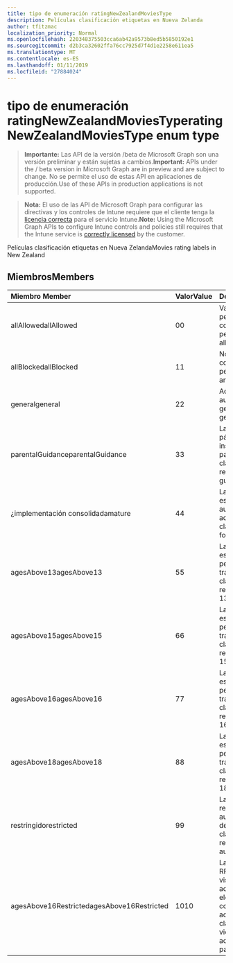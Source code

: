 ```yaml
---
title: tipo de enumeración ratingNewZealandMoviesType
description: Películas clasificación etiquetas en Nueva Zelanda
author: tfitzmac
localization_priority: Normal
ms.openlocfilehash: 220348375503cca6ab42a9573b8ed5b5850192e1
ms.sourcegitcommit: d2b3ca32602ffa76cc7925d7f4d1e2258e611ea5
ms.translationtype: MT
ms.contentlocale: es-ES
ms.lasthandoff: 01/11/2019
ms.locfileid: "27884024"
---
```

# <a name="ratingnewzealandmoviestype-enum-type"></a><span data-ttu-id="a59a6-103">tipo de enumeración ratingNewZealandMoviesType</span><span class="sxs-lookup"><span data-stu-id="a59a6-103">ratingNewZealandMoviesType enum type</span></span>

> <span data-ttu-id="a59a6-104">**Importante:** Las API de la versión /beta de Microsoft Graph son una versión preliminar y están sujetas a cambios.</span><span class="sxs-lookup"><span data-stu-id="a59a6-104">**Important:** APIs under the / beta version in Microsoft Graph are in preview and are subject to change.</span></span> <span data-ttu-id="a59a6-105">No se permite el uso de estas API en aplicaciones de producción.</span><span class="sxs-lookup"><span data-stu-id="a59a6-105">Use of these APIs in production applications is not supported.</span></span>

> <span data-ttu-id="a59a6-106">**Nota:** El uso de las API de Microsoft Graph para configurar las directivas y los controles de Intune requiere que el cliente tenga la [licencia correcta](https://go.microsoft.com/fwlink/?linkid=839381) para el servicio Intune.</span><span class="sxs-lookup"><span data-stu-id="a59a6-106">**Note:** Using the Microsoft Graph APIs to configure Intune controls and policies still requires that the Intune service is [correctly licensed](https://go.microsoft.com/fwlink/?linkid=839381) by the customer.</span></span>

<span data-ttu-id="a59a6-107">Películas clasificación etiquetas en Nueva Zelanda</span><span class="sxs-lookup"><span data-stu-id="a59a6-107">Movies rating labels in New Zealand</span></span>
## <a name="members"></a><span data-ttu-id="a59a6-108">Miembros</span><span class="sxs-lookup"><span data-stu-id="a59a6-108">Members</span></span>
|<span data-ttu-id="a59a6-109">Miembro	</span><span class="sxs-lookup"><span data-stu-id="a59a6-109">Member</span></span>|<span data-ttu-id="a59a6-110">Valor</span><span class="sxs-lookup"><span data-stu-id="a59a6-110">Value</span></span>|<span data-ttu-id="a59a6-111">Description</span><span class="sxs-lookup"><span data-stu-id="a59a6-111">Description</span></span>|
|:---|:---|:---|
|<span data-ttu-id="a59a6-112">allAllowed</span><span class="sxs-lookup"><span data-stu-id="a59a6-112">allAllowed</span></span>|<span data-ttu-id="a59a6-113">0</span><span class="sxs-lookup"><span data-stu-id="a59a6-113">0</span></span>|<span data-ttu-id="a59a6-114">Valor predeterminado, permitir que el contenido de todas las películas</span><span class="sxs-lookup"><span data-stu-id="a59a6-114">Default value, allow all movies content</span></span>|
|<span data-ttu-id="a59a6-115">allBlocked</span><span class="sxs-lookup"><span data-stu-id="a59a6-115">allBlocked</span></span>|<span data-ttu-id="a59a6-116">1</span><span class="sxs-lookup"><span data-stu-id="a59a6-116">1</span></span>|<span data-ttu-id="a59a6-117">No permitir cualquier contenido de películas</span><span class="sxs-lookup"><span data-stu-id="a59a6-117">Do not allow any movies content</span></span>|
|<span data-ttu-id="a59a6-118">general</span><span class="sxs-lookup"><span data-stu-id="a59a6-118">general</span></span>|<span data-ttu-id="a59a6-119">2</span><span class="sxs-lookup"><span data-stu-id="a59a6-119">2</span></span>|<span data-ttu-id="a59a6-120">Adecuada para una audiencia general</span><span class="sxs-lookup"><span data-stu-id="a59a6-120">Suitable for general audience</span></span>|
|<span data-ttu-id="a59a6-121">parentalGuidance</span><span class="sxs-lookup"><span data-stu-id="a59a6-121">parentalGuidance</span></span>|<span data-ttu-id="a59a6-122">3</span><span class="sxs-lookup"><span data-stu-id="a59a6-122">3</span></span>|<span data-ttu-id="a59a6-123">La clasificación de páginas recomienda instrucciones padres</span><span class="sxs-lookup"><span data-stu-id="a59a6-123">The PG classification recommends parental guidance</span></span>|
|<span data-ttu-id="a59a6-124">¿implementación consolidada</span><span class="sxs-lookup"><span data-stu-id="a59a6-124">mature</span></span>|<span data-ttu-id="a59a6-125">4</span><span class="sxs-lookup"><span data-stu-id="a59a6-125">4</span></span>|<span data-ttu-id="a59a6-126">La clasificación de M es adecuada para una audiencia para adultos</span><span class="sxs-lookup"><span data-stu-id="a59a6-126">The M classification is suitable for mature audience</span></span>|
|<span data-ttu-id="a59a6-127">agesAbove13</span><span class="sxs-lookup"><span data-stu-id="a59a6-127">agesAbove13</span></span>|<span data-ttu-id="a59a6-128">5</span><span class="sxs-lookup"><span data-stu-id="a59a6-128">5</span></span>|<span data-ttu-id="a59a6-129">La clasificación de R13 está restringida a las personas 13 años y a través de</span><span class="sxs-lookup"><span data-stu-id="a59a6-129">The R13 classification is restricted to persons 13 years and over</span></span>|
|<span data-ttu-id="a59a6-130">agesAbove15</span><span class="sxs-lookup"><span data-stu-id="a59a6-130">agesAbove15</span></span>|<span data-ttu-id="a59a6-131">6</span><span class="sxs-lookup"><span data-stu-id="a59a6-131">6</span></span>|<span data-ttu-id="a59a6-132">La clasificación de R15 está restringida a las personas 15 años y a través de</span><span class="sxs-lookup"><span data-stu-id="a59a6-132">The R15 classification is restricted to persons 15 years and over</span></span>|
|<span data-ttu-id="a59a6-133">agesAbove16</span><span class="sxs-lookup"><span data-stu-id="a59a6-133">agesAbove16</span></span>|<span data-ttu-id="a59a6-134">7</span><span class="sxs-lookup"><span data-stu-id="a59a6-134">7</span></span>|<span data-ttu-id="a59a6-135">La clasificación de R16 está restringida a las personas 16 años y a través de</span><span class="sxs-lookup"><span data-stu-id="a59a6-135">The R16 classification is restricted to persons 16 years and over</span></span>|
|<span data-ttu-id="a59a6-136">agesAbove18</span><span class="sxs-lookup"><span data-stu-id="a59a6-136">agesAbove18</span></span>|<span data-ttu-id="a59a6-137">8</span><span class="sxs-lookup"><span data-stu-id="a59a6-137">8</span></span>|<span data-ttu-id="a59a6-138">La clasificación de R18 está restringida a las personas 18 años y a través de</span><span class="sxs-lookup"><span data-stu-id="a59a6-138">The R18 classification is restricted to persons 18 years and over</span></span>|
|<span data-ttu-id="a59a6-139">restringido</span><span class="sxs-lookup"><span data-stu-id="a59a6-139">restricted</span></span>|<span data-ttu-id="a59a6-140">9</span><span class="sxs-lookup"><span data-stu-id="a59a6-140">9</span></span>|<span data-ttu-id="a59a6-141">La clasificación R está restringida a una audiencia determinada</span><span class="sxs-lookup"><span data-stu-id="a59a6-141">The R classification is restricted to a certain audience</span></span>|
|<span data-ttu-id="a59a6-142">agesAbove16Restricted</span><span class="sxs-lookup"><span data-stu-id="a59a6-142">agesAbove16Restricted</span></span>|<span data-ttu-id="a59a6-143">10</span><span class="sxs-lookup"><span data-stu-id="a59a6-143">10</span></span>|<span data-ttu-id="a59a6-144">La clasificación de RP16 requiere los visores de 16 acompañada de un elemento primario o un contenido para adultos</span><span class="sxs-lookup"><span data-stu-id="a59a6-144">The RP16 classification requires viewers under 16 accompanied by a parent or an adult</span></span>|





